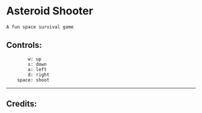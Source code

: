 # Asteroid Shooter
    A fun space survival game
## Controls:
            w: up
            s: down
            a: left
            d: right
        space: shoot

---
## Credits:
